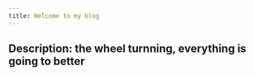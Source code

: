 ```yaml
---
title: Welcome to my blog
---
```

Description: the wheel turnning, everything is going to better
---

